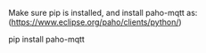 Make sure pip is installed, and install paho-mqtt as:
(https://www.eclipse.org/paho/clients/python/)

pip install paho-mqtt

